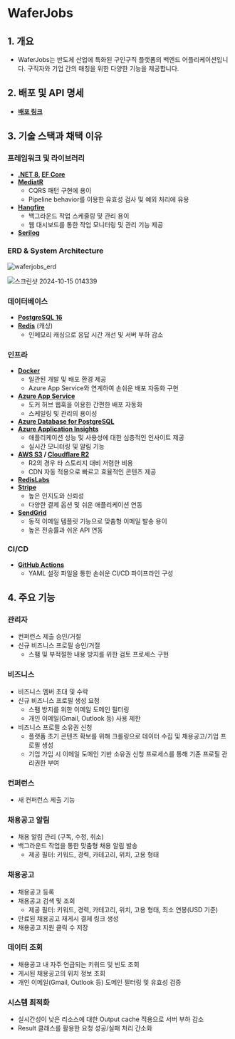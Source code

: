 # WaferJobs

## 1. 개요
- WaferJobs는 반도체 산업에 특화된 구인구직 플랫폼의 백엔드 어플리케이션입니다. 구직자와 기업 간의 매칭을 위한 다양한 기능을 제공합니다.

## 2. 배포 및 API 명세
- **[배포 링크](https://waferjobs-g2efemcdb9eff9ds.eastus2-01.azurewebsites.net/swagger/index.html)**

## 3. 기술 스택과 채택 이유

### 프레임워크 및 라이브러리
- **[.NET 8](https://dotnet.microsoft.com/en-us/download/dotnet/8.0), [EF Core](https://docs.microsoft.com/en-us/ef/core/)**
- **[MediatR](https://github.com/jbogard/MediatR)**
    - CQRS 패턴 구현에 용이
    - Pipeline behavior를 이용한 유효성 검사 및 예외 처리에 유용
- **[Hangfire](https://www.hangfire.io/)**
    - 백그라운드 작업 스케줄링 및 관리 용이
    - 웹 대시보드를 통한 작업 모니터링 및 관리 기능 제공
- **[Serilog](https://serilog.net/)**

### ERD & System Architecture


![waferjobs_erd](https://github.com/user-attachments/assets/6a0b9e90-b3bb-4ad7-a250-eb87901d5137)


![스크린샷 2024-10-15 014339](https://github.com/user-attachments/assets/6abc94c4-88bf-44af-916c-fdee6e396c1f)



### 데이터베이스
- **[PostgreSQL 16](https://www.postgresql.org/)**
- **[Redis](https://redis.io/)** (캐싱)
    - 인메모리 캐싱으로 응답 시간 개선 및 서버 부하 감소

### 인프라
- **[Docker](https://www.docker.com/)**
    - 일관된 개발 및 배포 환경 제공
    - Azure App Service와 연계하여 손쉬운 배포 자동화 구현
- **[Azure App Service](https://azure.microsoft.com/en-us/services/app-service/)**
    - 도커 허브 웹훅을 이용한 간편한 배포 자동화
    - 스케일링 및 관리의 용이성
- **[Azure Database for PostgreSQL](https://azure.microsoft.com/en-us/services/postgresql/)**
- **[Azure Application Insights](https://docs.microsoft.com/en-us/azure/azure-monitor/app/app-insights-overview)**
    - 애플리케이션 성능 및 사용성에 대한 심층적인 인사이트 제공
    - 실시간 모니터링 및 알림 기능
- **[AWS S3](https://aws.amazon.com/s3/) / [Cloudflare R2](https://www.cloudflare.com/products/r2/)**
    - R2의 경우 타 스토리지 대비 저렴한 비용
    - CDN 자동 적용으로 빠르고 효율적인 콘텐츠 제공
- **[RedisLabs](https://redislabs.com/)**
- **[Stripe](https://stripe.com/)**
    - 높은 인지도와 신뢰성
    - 다양한 결제 옵션 및 쉬운 애플리케이션 연동
- **[SendGrid](https://sendgrid.com/)**
    - 동적 이메일 템플릿 기능으로 맞춤형 이메일 발송 용이
    - 높은 전송률과 쉬운 API 연동

### CI/CD
- **[GitHub Actions](https://github.com/features/actions)**
    - YAML 설정 파일을 통한 손쉬운 CI/CD 파이프라인 구성


## 4. 주요 기능

### 관리자
- 컨퍼런스 제출 승인/거절
- 신규 비즈니스 프로필 승인/거절
  - 스팸 및 부적절한 내용 방지를 위한 검토 프로세스 구현

### 비즈니스

- 비즈니스 멤버 초대 및 수락
- 신규 비즈니스 프로필 생성 요청
  - 스팸 방지를 위한 이메일 도메인 필터링
  - 개인 이메일(Gmail, Outlook 등) 사용 제한
- 비즈니스 프로필 소유권 신청
  - 플랫폼 초기 콘텐츠 확보를 위해 크롤링으로 데이터 수집 및 채용공고/기업 프로필 생성
  - 기업 가입 시 이메일 도메인 기반 소유권 신청 프로세스를 통해 기존 프로필 관리권한 부여
### 컨퍼런스
- 새 컨퍼런스 제출 기능

### 채용공고 알림
- 채용 알림 관리 (구독, 수정, 취소)
- 백그라운드 작업을 통한 맞춤형 채용 알림 발송
  - 제공 필터: 키워드, 경력, 카테고리, 위치, 고용 형태

### 채용공고
- 채용공고 등록
- 채용공고 검색 및 조회
  - 제공 필터: 키워드, 경력, 카테고리, 위치, 고용 형태, 최소 연봉(USD 기준)
- 만료된 채용공고 재게시 결제 링크 생성
- 채용공고 지원 클릭 수 저장

### 데이터 조회
- 채용공고 내 자주 언급되는 키워드 및 빈도 조회
- 게시된 채용공고의 위치 정보 조회
- 개인 이메일(Gmail, Outlook 등) 도메인 필터링 및 유효성 검증

### 시스템 최적화
- 실시간성이 낮은 리소스에 대한 Output cache 적용으로 서버 부하 감소
- Result 클래스를 활용한 요청 성공/실패 처리 간소화
